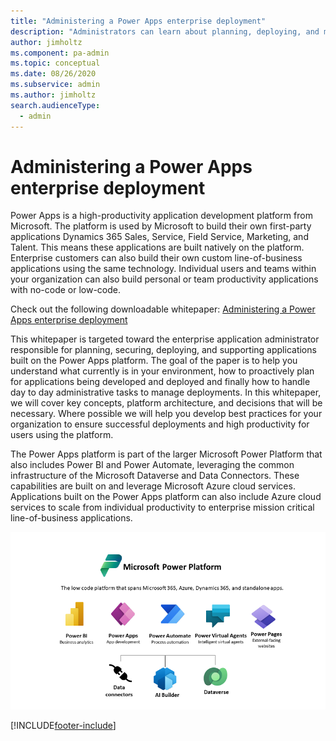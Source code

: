 ```yaml
---
title: "Administering a Power Apps enterprise deployment"
description: "Administrators can learn about planning, deploying, and managing an enterprise Power Apps deployment by downloading and reviewing the linked whitepaper."
author: jimholtz
ms.component: pa-admin
ms.topic: conceptual
ms.date: 08/26/2020
ms.subservice: admin
ms.author: jimholtz
search.audienceType: 
  - admin
---
```

# Administering a Power Apps enterprise deployment

Power Apps is a high-productivity application development platform from Microsoft. The platform is used by Microsoft to build their own first-party applications Dynamics 365 Sales, Service, Field Service, Marketing, and Talent. This means these applications are built natively on the platform.   Enterprise customers can also build their own custom line-of-business applications using the same technology. Individual users and teams within your organization can also build personal or team productivity applications with no-code or low-code. 

Check out the following downloadable whitepaper: [Administering a Power Apps enterprise deployment](https://aka.ms/powerappsadminwhitepaper)

This whitepaper is targeted toward the enterprise application administrator responsible for planning, securing, deploying, and supporting applications built on the Power Apps platform.  The goal of the paper is to help you understand what currently is in your environment, how to proactively plan for applications being developed and deployed and finally how to handle day to day administrative tasks to manage deployments.
In this whitepaper, we will cover key concepts, platform architecture, and decisions that will be necessary. Where possible we will help you develop best practices for your organization to ensure successful deployments and high productivity for users using the platform.

The Power Apps platform is part of the larger Microsoft Power Platform that also includes Power BI and Power Automate, leveraging the common infrastructure of the Microsoft Dataverse and Data Connectors. These capabilities are built on and leverage Microsoft Azure cloud services.  Applications built on the Power Apps platform can also include Azure cloud services to scale from individual productivity to enterprise mission critical line-of-business applications.

![Microsoft Power Platform.](media/ms-power-platform.png "Microsoft Power Platform")


[!INCLUDE[footer-include](../includes/footer-banner.md)]
